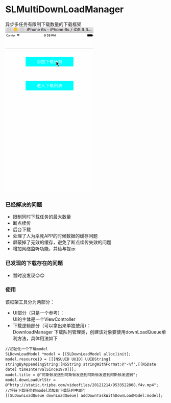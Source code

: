 # SLMultiDownLoadManager
异步多任务有限制下载数量的下载框架
![效果图](https://github.com/SLPowerCoder/SLMultiDownLoadManager/blob/master/SLMultiDownLoad.gif)

### 已经解决的问题
* 限制同时下载任务的最大数量
* 断点续传
* 后台下载
* 处理了人为杀死APP的时候数据的缓存问题
* 屏蔽掉了无效的缓存，避免了断点续传失效的问题
* 增加网络监听功能，并给与提示

### 已发现的下载存在的问题
* 暂时没发现😊😊

### 使用
该框架工具分为两部分：
* UI部分（只是一个参考）：<br/>
UI的主体是一个ViewController
* 下载逻辑部分（可以拿出来单独使用）：<br/>
DownloadManager
下载队列管理类，创建该对象要使用downLoadQueue单利方法，具体用法如下
```
//初始化一个下载model
SLDownLoadModel *model = [[SLDownLoadModel alloc]init];
model.resourceID = [[[NSUUID UUID] UUIDString] stringByAppendingString:[NSString stringWithFormat:@"-%f",[[NSDate date] timeIntervalSince1970]]];
model.title = @"阿斯顿发送到阿斯顿发送到阿斯顿发送到阿斯顿发送到";
model.downLoadUrlStr = @"http://static.tripbe.com/videofiles/20121214/9533522808.f4v.mp4";
//将待下载任务的model添加到下载队列中即可
[[SLDownLoadQueue downLoadQueue] addDownTaskWithDownLoadModel:model];
```
